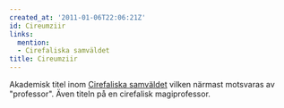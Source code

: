 ```yaml
---
created_at: '2011-01-06T22:06:21Z'
id: Cireumziir
links:
  mention:
  - Cirefaliska samväldet
title: Cireumziir
---
```


Akademisk titel inom [Cirefaliska samväldet] vilken närmast motsvaras av "professor". Även titeln på
en cirefalisk magiprofessor.

  [Cirefaliska samväldet]: Cirefaliska_samväldet